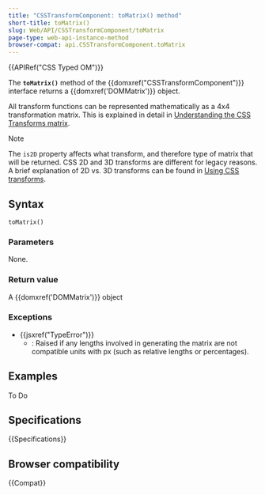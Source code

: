 ```yaml
---
title: "CSSTransformComponent: toMatrix() method"
short-title: toMatrix()
slug: Web/API/CSSTransformComponent/toMatrix
page-type: web-api-instance-method
browser-compat: api.CSSTransformComponent.toMatrix
---
```


{{APIRef("CSS Typed OM")}}

The **`toMatrix()`** method of the
{{domxref("CSSTransformComponent")}} interface returns a {{domxref('DOMMatrix')}}
object.

All transform functions can be represented mathematically as a 4x4 transformation matrix. This is explained in detail in [Understanding the CSS Transforms matrix](https://dev.opera.com/articles/understanding-the-css-transforms-matrix/).

> [!NOTE]
> The `is2D` property affects what transform, and therefore type of matrix that will be returned. CSS 2D and 3D transforms are different for legacy reasons. A brief explanation of 2D vs. 3D transforms can be found in [Using CSS transforms](/en-US/docs/Web/CSS/CSS_transforms/Using_CSS_transforms).

## Syntax

```js-nolint
toMatrix()
```

### Parameters

None.

### Return value

A {{domxref('DOMMatrix')}} object

### Exceptions

- {{jsxref("TypeError")}}
  - : Raised if any lengths involved in generating the matrix are not compatible units
    with px (such as relative lengths or percentages).

## Examples

To Do

## Specifications

{{Specifications}}

## Browser compatibility

{{Compat}}
